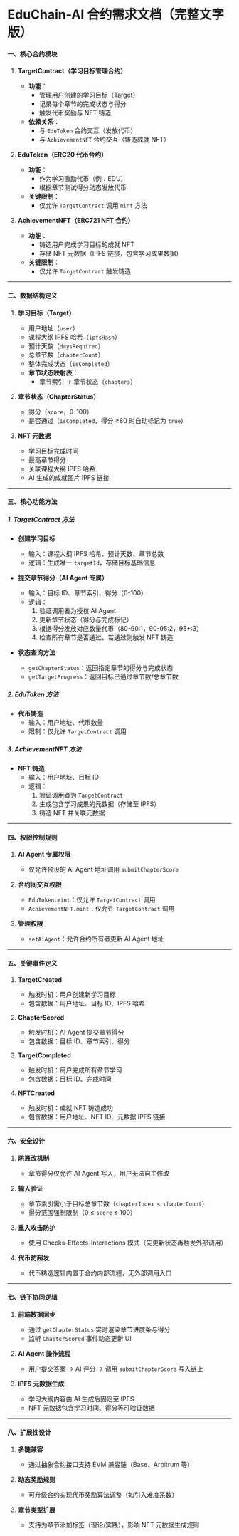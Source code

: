 # **EduChain-AI 合约需求文档（完整文字版）**

#### **一、核心合约模块**

1. **TargetContract（学习目标管理合约）**

   - **功能**：
     - 管理用户创建的学习目标（Target）
     - 记录每个章节的完成状态与得分
     - 触发代币奖励与 NFT 铸造
   - **依赖关系**：
     - 与 `EduToken` 合约交互（发放代币）
     - 与 `AchievementNFT` 合约交互（铸造成就 NFT）

2. **EduToken（ERC20 代币合约）**

   - **功能**：
     - 作为学习激励代币（例：EDU）
     - 根据章节测试得分动态发放代币
   - **关键限制**：
     - 仅允许 `TargetContract` 调用 `mint` 方法

3. **AchievementNFT（ERC721 NFT 合约）**
   - **功能**：
     - 铸造用户完成学习目标的成就 NFT
     - 存储 NFT 元数据（IPFS 链接，包含学习成果数据）
   - **关键限制**：
     - 仅允许 `TargetContract` 触发铸造

---

#### **二、数据结构定义**

1. **学习目标（Target）**

   - 用户地址（`user`）
   - 课程大纲 IPFS 哈希（`ipfsHash`）
   - 预计天数（`daysRequired`）
   - 总章节数（`chapterCount`）
   - 整体完成状态（`isCompleted`）
   - **章节状态映射表**：
     - 章节索引 → 章节状态（`chapters`）

2. **章节状态（ChapterStatus）**

   - 得分（`score`，0-100）
   - 是否通过（`isCompleted`，得分 ≥80 时自动标记为 `true`）

3. **NFT 元数据**
   - 学习目标完成时间
   - 最高章节得分
   - 关联课程大纲 IPFS 哈希
   - AI 生成的成就图片 IPFS 链接

---

#### **三、核心功能方法**

##### **1. TargetContract 方法**

- **创建学习目标**

  - 输入：课程大纲 IPFS 哈希、预计天数、章节总数
  - 逻辑：生成唯一 `targetId`，存储目标基础信息

- **提交章节得分（AI Agent 专属）**

  - 输入：目标 ID、章节索引、得分（0-100）
  - 逻辑：
    1. 验证调用者为授权 AI Agent
    2. 更新章节状态（得分与完成标记）
    3. 根据得分发放对应数量代币（80-90:1，90-95:2，95+:3）
    4. 检查所有章节是否通过，若通过则触发 NFT 铸造

- **状态查询方法**
  - `getChapterStatus`：返回指定章节的得分与完成状态
  - `getTargetProgress`：返回目标已通过章节数/总章节数

##### **2. EduToken 方法**

- **代币铸造**
  - 输入：用户地址、代币数量
  - 限制：仅允许 `TargetContract` 调用

##### **3. AchievementNFT 方法**

- **NFT 铸造**
  - 输入：用户地址、目标 ID
  - 逻辑：
    1. 验证调用者为 `TargetContract`
    2. 生成包含学习成果的元数据（存储至 IPFS）
    3. 铸造 NFT 并关联元数据

---

#### **四、权限控制规则**

1. **AI Agent 专属权限**

   - 仅允许预设的 AI Agent 地址调用 `submitChapterScore`

2. **合约间交互权限**

   - `EduToken.mint`：仅允许 `TargetContract` 调用
   - `AchievementNFT.mint`：仅允许 `TargetContract` 调用

3. **管理权限**
   - `setAiAgent`：允许合约所有者更新 AI Agent 地址

---

#### **五、关键事件定义**

1. **TargetCreated**

   - 触发时机：用户创建新学习目标
   - 包含数据：用户地址、目标 ID、IPFS 哈希

2. **ChapterScored**

   - 触发时机：AI Agent 提交章节得分
   - 包含数据：目标 ID、章节索引、得分

3. **TargetCompleted**

   - 触发时机：用户完成所有章节学习
   - 包含数据：目标 ID、完成时间

4. **NFTCreated**
   - 触发时机：成就 NFT 铸造成功
   - 包含数据：用户地址、NFT ID、元数据 IPFS 链接

---

#### **六、安全设计**

1. **防篡改机制**

   - 章节得分仅允许 AI Agent 写入，用户无法自主修改

2. **输入验证**

   - 章节索引需小于目标总章节数（`chapterIndex < chapterCount`）
   - 得分范围强制限制（0 ≤ `score` ≤ 100）

3. **重入攻击防护**

   - 使用 Checks-Effects-Interactions 模式（先更新状态再触发外部调用）

4. **代币防超发**
   - 代币铸造逻辑内置于合约内部流程，无外部调用入口

---

#### **七、链下协同逻辑**

1. **前端数据同步**

   - 通过 `getChapterStatus` 实时渲染章节进度条与得分
   - 监听 `ChapterScored` 事件动态更新 UI

2. **AI Agent 操作流程**

   - 用户提交答案 → AI 评分 → 调用 `submitChapterScore` 写入链上

3. **IPFS 元数据生成**
   - 学习大纲内容由 AI 生成后固定至 IPFS
   - NFT 元数据包含学习时间、得分等可验证数据

---

#### **八、扩展性设计**

1. **多链兼容**

   - 通过抽象合约接口支持 EVM 兼容链（Base、Arbitrum 等）

2. **动态奖励规则**

   - 可升级合约实现代币奖励算法调整（如引入难度系数）

3. **章节类型扩展**
   - 支持为章节添加标签（理论/实践），影响 NFT 元数据生成规则
